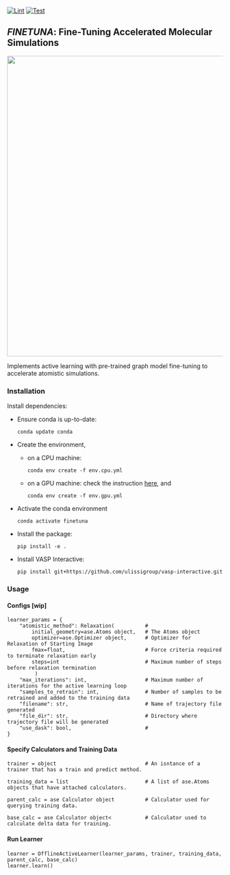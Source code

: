 <!-- [![ulissigroup](https://circleci.com/gh/ulissigroup/finetuna.svg?style=svg)](https://app.circleci.com/pipelines/github/ulissigroup/finetuna) -->
[![Lint](https://github.com/ulissigroup/finetuna/actions/workflows/black.yml/badge.svg)](https://github.com/ulissigroup/finetuna/actions/workflows/black.yml)
[![Test](https://github.com/ulissigroup/finetuna/actions/workflows/unittests.yml/badge.svg)](https://github.com/ulissigroup/finetuna/actions/workflows/unittests.yml)
## *FINETUNA*: Fine-Tuning Accelerated Molecular Simulations
<img src="https://github.com/ulissigroup/finetuna/blob/main/doc/workflow.png" width="700">

Implements active learning with pre-trained graph model fine-tuning to accelerate atomistic simulations.

### Installation

Install dependencies:

- Ensure conda is up-to-date: 
    ```
    conda update conda
    ```

- Create the environment,
    - on a CPU machine:
        ```
        conda env create -f env.cpu.yml
        ```

    - on a GPU machine:
    check the instruction [here](https://github.com/Open-Catalyst-Project/ocp#gpu-machines), and
        ```
        conda env create -f env.gpu.yml
        ```
        
- Activate the conda environment
    ```
    conda activate finetuna
    ```
- Install the package:
    ```
    pip install -e .
    ```

- Install VASP Interactive:
    ```
    pip install git+https://github.com/ulissigroup/vasp-interactive.git
    ```

### Usage
#### Configs [wip]
```
learner_params = {
    "atomistic_method": Relaxation(          #
        initial_geometry=ase.Atoms object,   # The Atoms object
        optimizer=ase.Optimizer object,      # Optimizer for Relaxation of Starting Image
        fmax=float,                          # Force criteria required to terminate relaxation early
        steps=int                            # Maximum number of steps before relaxation termination
         )
    "max_iterations": int,                   # Maximum number of iterations for the active learning loop
    "samples_to_retrain": int,               # Number of samples to be retrained and added to the training data
    "filename": str,                         # Name of trajectory file generated
    "file_dir": str,                         # Directory where trajectory file will be generated
    "use_dask": bool,                        #
}

```

#### Specify Calculators and Training Data
```
trainer = object                             # An isntance of a trainer that has a train and predict method.

training_data = list                         # A list of ase.Atoms objects that have attached calculators.

parent_calc = ase Calculator object          # Calculator used for querying training data.

base_calc = ase Calculator object<           # Calculator used to calculate delta data for training.
```
#### Run Learner
```
learner = OfflineActiveLearner(learner_params, trainer, training_data, parent_calc, base_calc)
learner.learn()
```
